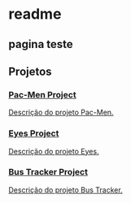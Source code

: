 # readme
## pagina teste
 <section id="projects">
    <h2>Projetos</h2>
    <div class="grid">
      <a href="https://github.com/Antoniotravisani/pacmen">
        <div class="project-box">
          <h3>Pac-Men Project</h3>
          <p>Descrição do projeto Pac-Men.</p>
        </div>
      </a>
      <a href="https://github.com/Antoniotravisani/eyes">
        <div class="project-box">
          <h3>Eyes Project</h3>
          <p>Descrição do projeto Eyes.</p>
        </div>
      </a>
      <a href="https://github.com/Antoniotravisani/realtimebustracker">
        <div class="project-box">
          <h3>Bus Tracker Project</h3>
          <p>Descrição do projeto Bus Tracker.</p>
        </div>
      </a>
    </div>
  </section>
